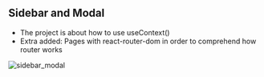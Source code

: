 ## Sidebar and Modal

- The project is about how to use useContext()
- Extra added: Pages with react-router-dom in order to comprehend how router works

![sidebar_modal](https://user-images.githubusercontent.com/72968539/129567495-9e33eddb-7038-4053-bd2b-1ee10fb6c43e.gif)
